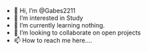 - 👋 Hi, I’m @Gabes2211
- 👀 I’m interested in Study
- 🌱 I’m currently learning nothing.
- 💞️ I’m looking to collaborate on open projects
- 📫 How to reach me here....

<!---
Gabes2211/Gabes2211 is a ✨ special ✨ repository because its `README.md` (this file) appears on your GitHub profile.
You can click the Preview link to take a look at your changes.
--->
